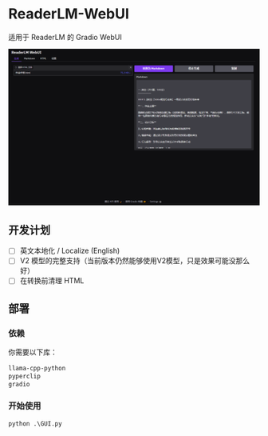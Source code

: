 # ReaderLM-WebUI

适用于 ReaderLM 的 Gradio WebUI

![img.png](img.png)

## 开发计划

- [ ] 英文本地化 / Localize (English)
- [ ] V2 模型的完整支持（当前版本仍然能够使用V2模型，只是效果可能没那么好）
- [ ] 在转换前清理 HTML

## 部署

### 依赖

你需要以下库：

```text
llama-cpp-python
pyperclip
gradio
```

### 开始使用

```commandline
python .\GUI.py
```

